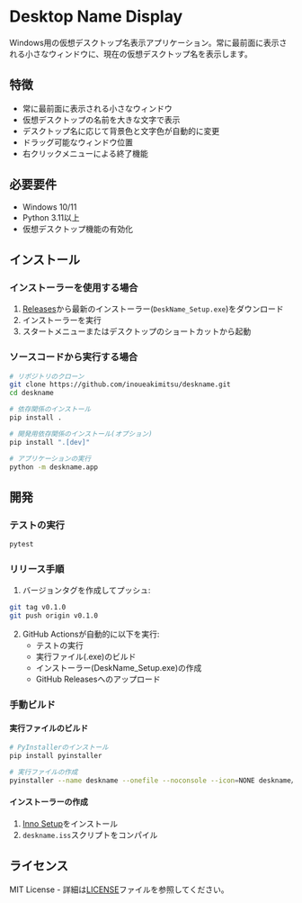 # Desktop Name Display

Windows用の仮想デスクトップ名表示アプリケーション。常に最前面に表示される小さなウィンドウに、現在の仮想デスクトップ名を表示します。

## 特徴

- 常に最前面に表示される小さなウィンドウ
- 仮想デスクトップの名前を大きな文字で表示
- デスクトップ名に応じて背景色と文字色が自動的に変更
- ドラッグ可能なウィンドウ位置
- 右クリックメニューによる終了機能

## 必要要件

- Windows 10/11
- Python 3.11以上
- 仮想デスクトップ機能の有効化

## インストール

### インストーラーを使用する場合

1. [Releases](../../releases)から最新のインストーラー(`DeskName_Setup.exe`)をダウンロード
2. インストーラーを実行
3. スタートメニューまたはデスクトップのショートカットから起動

### ソースコードから実行する場合

```bash
# リポジトリのクローン
git clone https://github.com/inoueakimitsu/deskname.git
cd deskname

# 依存関係のインストール
pip install .

# 開発用依存関係のインストール(オプション)
pip install ".[dev]"

# アプリケーションの実行
python -m deskname.app
```

## 開発

### テストの実行

```bash
pytest
```

### リリース手順

1. バージョンタグを作成してプッシュ:
```bash
git tag v0.1.0
git push origin v0.1.0
```

2. GitHub Actionsが自動的に以下を実行:
   - テストの実行
   - 実行ファイル(.exe)のビルド
   - インストーラー(DeskName_Setup.exe)の作成
   - GitHub Releasesへのアップロード

### 手動ビルド

#### 実行ファイルのビルド

```bash
# PyInstallerのインストール
pip install pyinstaller

# 実行ファイルの作成
pyinstaller --name deskname --onefile --noconsole --icon=NONE deskname/app.py
```

#### インストーラーの作成

1. [Inno Setup](https://jrsoftware.org/isdl.php)をインストール
2. `deskname.iss`スクリプトをコンパイル

## ライセンス

MIT License - 詳細は[LICENSE](LICENSE)ファイルを参照してください。
